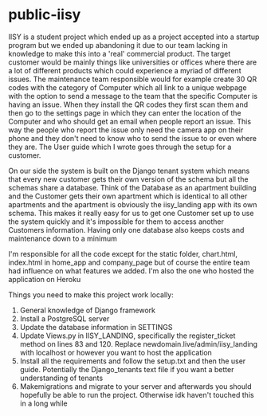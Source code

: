 # public-iisy

IISY is a student project which ended up as a project accepted into a startup program but we ended up abandoning it due to our team lacking in knowledge to make this into a 'real' 
commercial product. The target customer would be mainly things like universities or offices where there are a lot of different products which could experience a myriad of different issues.
The maintenance team responsible would for example create 30 QR codes with the category of Computer which all link to a unique webpage with the option to send a message to the 
team that the specific Computer is having an issue. When they install the QR codes they first scan them and then go to the settings page in which they can enter the location 
of the Computer and who should get an email when people report an issue. This way the people who report the issue only need the camera app on their phone and they don't 
need to know who to send the issue to or even where they are. The User guide which I wrote goes through the setup for a customer.

On our side the system is built on the Django tenant system which means that every new customer gets their own version of the schema but all the schemas share a database. Think of the 
Database as an apartment building and the Customer gets their own apartment which is identical to all other apartments and the apartment is obviously the iisy_landing app with its own schema. This makes it 
really easy for us to get one Customer set up to use the system quickly and it's impossible for them to access another Customers information. Having only one database also keeps 
costs and maintenance down to a minimum

I'm responsible for all the code except for the static folder, chart.html, index.html in home_app and company_page but of course the entire team had influence on what features we added. I'm also the one who hosted the application on Heroku 

Things you need to make this project work locally:

1. General knowledge of Django framework
2. Install a PostgreSQL server
3. Update the database information in SETTINGS
4. Update Views.py in IISY_LANDING, specifically the register_ticket method on lines 83 and 120. Replace newdomain.live/admin/iisy_landing with localhost or however you want to host the application
5. Install all the requirements and follow the setup.txt and then the user guide. Potentially the Django_tenants text file if you want a better understanding of tenants
6. Makemigrations and migrate to your server and afterwards you should hopefully be able to run the project. Otherwise idk haven't touched this in a long while
